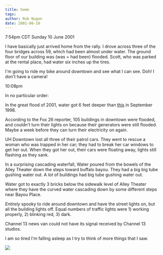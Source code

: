 ```yaml
---
title: home
tags: 
author: Rob Nugen
date: 2001-06-10
---
```


<title></title>
<p class=date>7:54pm CDT Sunday 10 June 2001</p>

<p>I have basically just arrived home from the rally.  I drove across
three of the four bridges across 59, which had been almost under
water.  The ground floor of our building was (was = had been) flooded.
Scott, who was parked at the rental place, had water six inches up the
tires.</p>

<p>I'm going to ride my bike around downtown and see what I can see.
Doh!  I don't have a camera!</p>

<p class=date>10:08pm</p>

<p>In no particular order:</p>

<p>In the great flood of 2001, water got 6 feet deeper than <a
href="/journal/1998/images/flood/wet.jpg">this</a> in September
1998.</p>

<p>According to the Fox 26 reporter, 105 buildings in downtown were
flooded, and couldn't turn their lights on because their generators
were still flooded.  Maybe a week before they can turn their
electricity on again.</p>

<p>UH Downtown lost all three of their patrol cars.  They went to
rescue a woman who was trapped in her car; they had to break her car
windows to get her out.  When they got her out, their cars were
floating away, lights still flashing as they sank.</p>

<p>In a surprising cascading waterfall, Water poured from the bowels
of the Alley Theater down the steps toward buffalo bayou.  They had a
big big tube gushing water out.  A <em>lot</em> of buildings had big
tube gushing water out.</p>

<p>Water got to exactly 3 bricks below the sidewalk level of Alley
Theater where they have the curved water cascading down by some
different steps near Bayou Place.</p>

<p><em>Entirely</em> spooky to ride around downtown and have the
street lights on, but all the building lights off.  Equal numbers of
traffic lights were 1) working properly, 2) blinking red, 3) dark.</p>

<p>Channel 13 news van could not have its signal received by Channel
13 studios.</p>

<p>I am so tired I'm falling asleep as I try to think of more things
that I saw.</p>

<p><img src='/images/rob/wL-ROB.gif'/></p>

